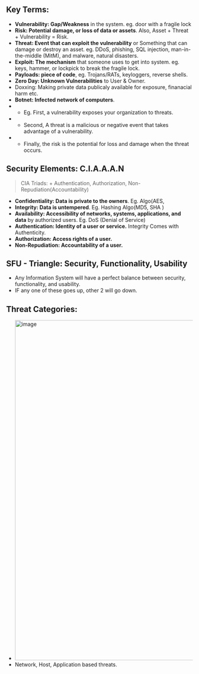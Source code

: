 ## Key Terms:
- **Vulnerability: Gap/Weakness** in the system. eg. door with a fragile lock
- **Risk: Potential damage, or loss of data or assets**. Also, Asset + Threat + Vulnerability = Risk.
- **Threat: Event that can exploit the vulnerability** or Something that can damage or destroy an asset. eg. DDoS, phishing, SQL injection, man-in-the-middle (MitM), and malware, natural disasters.
- **Exploit: The mechanism** that someone uses to get into system. eg. keys, hammer, or lockpick to break the fragile lock.
- **Payloads: piece of code**, eg. Trojans/RATs, keyloggers, reverse shells.
- **Zero Day: Unknown Vulnerabilities** to User & Owner.
- Doxxing: Making private data publicaly available for exposure, finanacial harm etc.
- **Botnet: Infected network of computers**. 
- - Eg. First, a vulnerability exposes your organization to threats. 
- - Second, A threat is a malicious or negative event that takes advantage of a vulnerability. 
- - Finally, the risk is the potential for loss and damage when the threat occurs.

## Security Elements: C.I.A.A.A.N
> CIA Triads: + Authentication, Authorization, Non-Repudiation(Accountability)
- **Confidentiality: Data is private to the owners**. Eg. Algo(AES,
- **Integrity: Data is untempered**. Eg. Hashing Algo(MD5, SHA )
- **Availability: Accessibility of networks, systems, applications, and data** by authorized users. Eg. DoS (Denial of Service) 
- **Authentication: Identity of a user or service.** Integrity Comes with Authenticity.
- **Authorization: Access rights of a user.**
- **Non-Repudiation: Accountability of a user.**


## SFU - Triangle: Security, Functionality, Usability
- Any Information System will have a perfect balance between security, functionality, and usability.
- IF any one of these goes up, other 2 will go down.

## Threat Categories:
- <img width="917" alt="image" src="https://user-images.githubusercontent.com/40174034/233840199-75f160d9-8912-4c6c-adf3-836b46d2a3b7.png">
- Network, Host, Application based threats.
